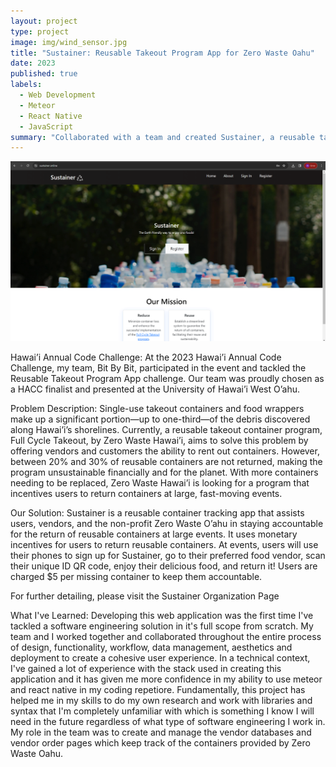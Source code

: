 ```yaml
---
layout: project
type: project
image: img/wind_sensor.jpg
title: "Sustainer: Reusable Takeout Program App for Zero Waste Oahu"
date: 2023
published: true
labels:
  - Web Development
  - Meteor
  - React Native
  - JavaScript
summary: "Collaborated with a team and created Sustainer, a reusable takeout program app for Zero Waste Oahu, in the recently concluded Hawaii Annual Code Challenge 2023."
---
```


<img class="img-fluid" img width="600px" src="../img/sustainer.png">


Hawai’i Annual Code Challenge:
At the 2023 Hawai’i Annual Code Challenge, my team, Bit By Bit, participated in the event and tackled the Reusable Takeout Program App challenge. Our team was proudly chosen as a HACC finalist and presented at the University of Hawai’i West O’ahu.

Problem Description:
Single-use takeout containers and food wrappers make up a significant portion—up to one-third—of the debris discovered along Hawai’i’s shorelines. Currently, a reusable takeout container program, Full Cycle Takeout, by Zero Waste Hawai’i, aims to solve this problem by offering vendors and customers the ability to rent out containers. However, between 20% and 30% of reusable containers are not returned, making the program unsustainable financially and for the planet. With more containers needing to be replaced, Zero Waste Hawai’i is looking for a program that incentives users to return containers at large, fast-moving events.

Our Solution:
Sustainer is a reusable container tracking app that assists users, vendors, and the non-profit Zero Waste O’ahu in staying accountable for the return of reusable containers at large events. It uses monetary incentives for users to return reusable containers. At events, users will use their phones to sign up for Sustainer, go to their preferred food vendor, scan their unique ID QR code, enjoy their delicious food, and return it! Users are charged $5 per missing container to keep them accountable.

For further detailing, please visit the Sustainer Organization Page

What I've Learned:
Developing this web application was the first time I've tackled a software engineering solution in it's full scope from scratch. My team and I worked together and collaborated throughout the entire process of design, functionality, workflow, data management, aesthetics and deployment to create a cohesive user experience. In a technical context, I've gained a lot of experience with the stack used in creating this application and it has given me more confidence in my ability to use meteor and react native in my coding repetiore. Fundamentally, this project has helped me in my skills to do my own research and work with libraries and syntax that I'm completely unfamiliar with which is something I know I will need in the future regardless of what type of software engineering I work in. My role in the team was to create and manage the vendor databases and vendor order pages which keep track of the containers provided by Zero Waste Oahu. 

